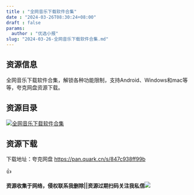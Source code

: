 ```yaml
---
title : "全网音乐下载软件合集"
date : "2024-03-26T08:30:24+08:00"
draft : false
params:
  author : "优选小报"
slug: "2024-03-26-全网音乐下载软件合集.md"
---
```


## 资源信息

全网音乐下载软件合集，解锁各种功能限制，支持Android、Windows和mac等等，夸克网盘资源下载。

## 资源目录

[![全网音乐下载软件合集](//img7-1.zhekoulieshou.com/mmbiz_jpg/iaHBVewvSIbAOP5MwRmNQ8SEEaPPgBTocwlTXcPPlh7zIDugqlwXHxljSEpjZuJQo6JuiaHF2zlKDibEsq1Q91Q3g/0)](//img7-1.zhekoulieshou.com/mmbiz_jpg/iaHBVewvSIbAOP5MwRmNQ8SEEaPPgBTocwlTXcPPlh7zIDugqlwXHxljSEpjZuJQo6JuiaHF2zlKDibEsq1Q91Q3g/0)

## 资源下载

下载地址：夸克网盘 https://pan.quark.cn/s/847c938ff99b

👍

**资源收集于网络，侵权联系我删除||资源过期扫码关注我私信**![](//img7-1.zhekoulieshou.com/mmbiz_jpg/iaHBVewvSIbAjcr9g6TlCXSfiaDqkbzuEzp207hVzPqT4YGQOAazQ1KNHCeACbia5Lzq4Ckwibe48iar1q7lgVP1o3w/640?wx_fmt=jpeg&from=appmsg)


